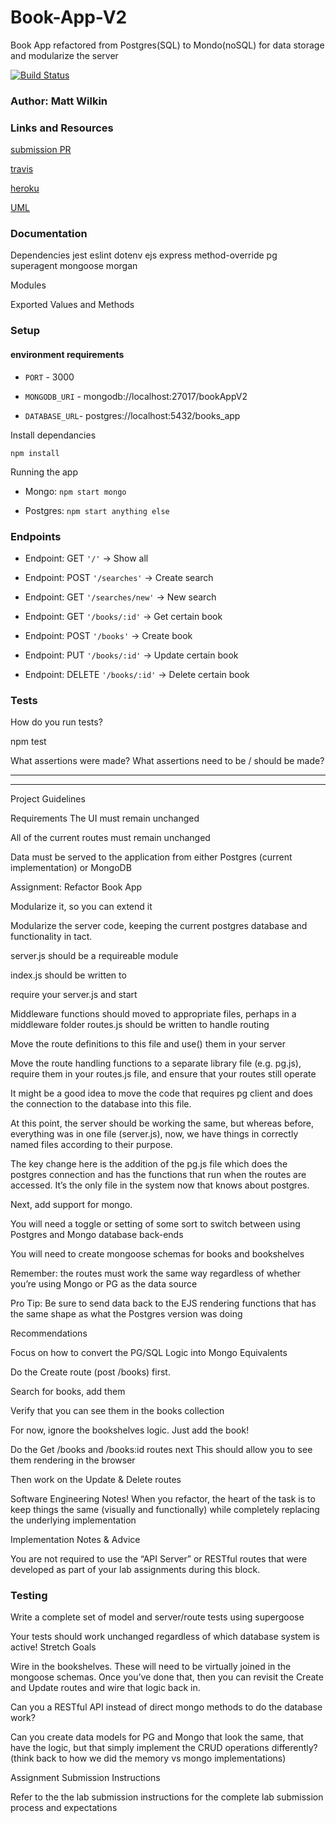 # Book-App-V2
Book App refactored from Postgres(SQL) to Mondo(noSQL) for data storage and modularize the server

[![Build Status](https://www.travis-ci.com/mwilkin-401-advanced-javascript/lab-04.svg?branch=master)](https://www.travis-ci.com/mwilkin-401-advanced-javascript/lab-04)

### Author: Matt Wilkin

### Links and Resources

[submission PR](https://github.com/mwilkin-401-advanced-javascript/lab-10/pull/1)

[travis](https://www.travis-ci.com/mwilkin-401-advanced-javascript/lab-10)

[heroku](https://secret-eyrie-61196.herokuapp.com/)

[UML]()

### Documentation

Dependencies
jest
eslint
dotenv
ejs
express
method-override
pg
superagent
mongoose
morgan


Modules

Exported Values and Methods

### Setup

#### environment requirements

* `PORT` - 3000

* `MONGODB_URI` - mongodb://localhost:27017/bookAppV2

* `DATABASE_URL`- postgres://localhost:5432/books_app

Install dependancies

`npm install`

Running the app

* Mongo: `npm start mongo`

* Postgres: `npm start anything else`


### Endpoints

* Endpoint: GET `'/'` -> Show all

* Endpoint: POST `'/searches'` -> Create search

* Endpoint: GET `'/searches/new'` -> New search

* Endpoint: GET `'/books/:id'` -> Get certain book

* Endpoint: POST `'/books'` -> Create book

* Endpoint: PUT `'/books/:id'` -> Update certain book

* Endpoint: DELETE `'/books/:id'` -> Delete certain book


### Tests

How do you run tests?

npm test

What assertions were made?
What assertions need to be / should be made?

_________________
_________________

Project Guidelines

Requirements
The UI must remain unchanged

All of the current routes must remain unchanged

Data must be served to the application from either Postgres (current implementation) or MongoDB

Assignment: Refactor Book App

Modularize it, so you can extend it

Modularize the server code, keeping the current postgres database and functionality in tact.

server.js should be a requireable module

index.js should be written to

require your server.js and start

Middleware functions should moved to appropriate files, perhaps in a middleware folder
routes.js should be written to handle routing

Move the route definitions to this file and use() them in your server

Move the route handling functions to a separate library file (e.g. pg.js), require them in your routes.js file, and ensure that your routes still operate

It might be a good idea to move the code that requires pg client and does the connection to the database into this file.

At this point, the server should be working the same, but whereas before, everything was in one file (server.js), now, we have things in correctly named files according to their purpose.

The key change here is the addition of the pg.js file which does the postgres connection and has the functions that run when the routes are accessed. It’s the only file in the system now that knows about postgres.

Next, add support for mongo.

You will need a toggle or setting of some sort to switch between using Postgres and Mongo database back-ends

You will need to create mongoose schemas for books and bookshelves

Remember: the routes must work the same way regardless of whether you’re using Mongo or PG as the data source

Pro Tip: Be sure to send data back to the EJS rendering functions that has the same shape as what the Postgres version was doing

Recommendations

Focus on how to convert the PG/SQL Logic into Mongo Equivalents

Do the Create route (post /books) first.

Search for books, add them

Verify that you can see them in the books collection

For now, ignore the bookshelves logic. Just add the book!

Do the Get /books and /books:id routes next
This should allow you to see them rendering in the browser

Then work on the Update & Delete routes

Software Engineering Notes! When you refactor, the heart of the task is to keep things the same (visually and functionally) while completely replacing the underlying implementation

Implementation Notes & Advice

You are not required to use the “API Server” or RESTful routes that were developed as part of your lab assignments during this block.

### Testing

Write a complete set of model and server/route tests using supergoose

Your tests should work unchanged regardless of which database system is active!
Stretch Goals

Wire in the bookshelves. These will need to be virtually joined in the mongoose schemas. Once you’ve done that, then you can revisit the Create and Update routes and wire that logic back in.

Can you a RESTful API instead of direct mongo methods to do the database work?

Can you create data models for PG and Mongo that look the same, that have the logic, but that simply implement the CRUD operations differently? (think back to how we did the memory vs mongo implementations)

Assignment Submission Instructions

Refer to the the lab submission instructions for the complete lab submission process and expectations